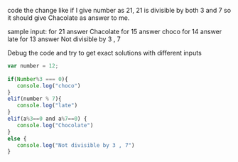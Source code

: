 code the change like if I give number as 21, 21 is divisible by both 3 and 7 so it should give Chacolate as answer to me.

sample input:
for 21 answer Chacolate
for 15 answer choco
for 14 answer late
for 13 answer Not divisible by 3 , 7

Debug the code and try to get exact solutions with different inputs


```javascript
var number = 12;
 
if(Number%3 === 0){
   console.log("choco")
}
elif(number % 7){
   console.log("late")
}
elif(a%3==0 and a%7==0) {
   console.log("Chocolate")
}
else {
   console.log("Not divisible by 3 , 7")
}

```